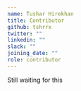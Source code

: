```yaml
---
name: Tushar Hirekhan
title: Contributor
github: tshrrx
twitter: ""
linkedin: ""
slack: ""
joining_date: ""
role: contributor
---
```


Still waiting for this
